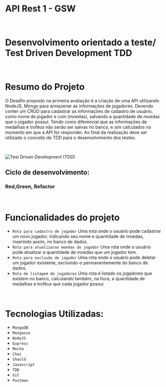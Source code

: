 # API Rest 1 - GSW

<br>

# Desenvolvimento orientado a teste/ Test Driven Development TDD

<br>

# Resumo do Projeto

O Desafio proposto na primeira avaliação é a criação de uma API utilizando NodeJS, Mongo para armazenar as informações de jogadores. Devendo conter um CRUD para cadastrar as informações de cadastro de usuário, como nome do jogador e coin (moedas), salvando a quantidade de moedas que o jogador possui. Tendo como diferencial que as informações de medalhas e troféus não serão ser salvas no banco, e sim calculados no momento em que a API for responder. Ao final da realização deve ser utilizado o conceito de TDD para o desenvolvimento dos testes.

<br>

![Test Driven Development (TDD)](https://user-images.githubusercontent.com/80925387/167756040-c2dba9fa-c55c-4e74-bbd0-cb8ba6ca4a86.png)

## Ciclo de desenvolvimento:

### Red,Green, Refactor

<br>

# Funcionalidades do projeto

- `Rota para cadastro de jogador` Uma rota onde o usuário pode cadastrar um novo jogador, indicando seu nome e quantidade de moedas, inserindo assim, no banco de dados.
- `Rota para atualizaras moedas do jogador` Uma rota onde o usuário pode atualizar a quantidade de moedas que um jogador tem.
- `Rota para exclusão de jogador` Uma rota onde o usuário pode deletar um jogador existente, excluindo-o permanentemente do banco de dados.
- `Rota de listagem de jogadores` Uma rota é listado os jogadores que existem no banco, calculando também, na hora, a quantidade de medalhas e troféus que cada jogador possui

<br>

# Tecnologias Utilizadas:

- `MongoDB`
- `Mongoose`
- `NodeJS`
- `Express`
- `Mocha`
- `Chai`
- `Should`
- `Javascript`
- `TDD`
- `Git`
- `Postman`

